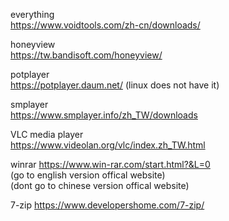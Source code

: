 everything  
https://www.voidtools.com/zh-cn/downloads/  

honeyview  
https://tw.bandisoft.com/honeyview/  

potplayer  
https://potplayer.daum.net/
(linux does not have it)  

smplayer  
https://www.smplayer.info/zh_TW/downloads  

VLC media player  
https://www.videolan.org/vlc/index.zh_TW.html  

winrar
https://www.win-rar.com/start.html?&L=0  
(go to english version offical website)  
(dont go to chinese version offical website)  

7-zip
https://www.developershome.com/7-zip/  


